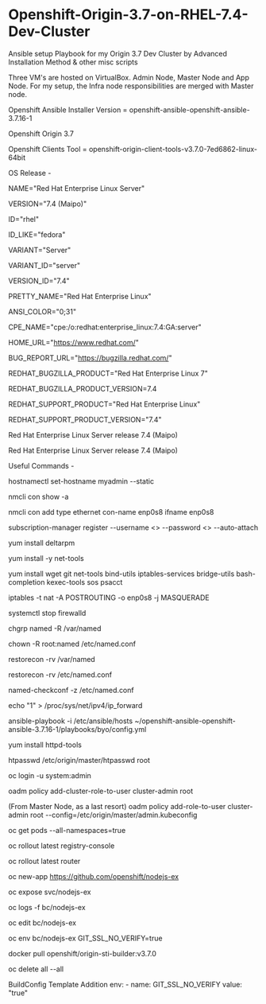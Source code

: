 # Openshift-Origin-3.7-on-RHEL-7.4-Dev-Cluster

Ansible setup Playbook for my Origin 3.7 Dev Cluster by Advanced Installation Method &amp; other misc scripts

Three VM's are hosted on VirtualBox. Admin Node, Master Node and App Node. For my setup, the Infra node responsibilities are merged with Master node.

Openshift Ansible Installer Version = openshift-ansible-openshift-ansible-3.7.16-1

Openshift Origin 3.7

Openshift Clients Tool = openshift-origin-client-tools-v3.7.0-7ed6862-linux-64bit

OS Release -

NAME="Red Hat Enterprise Linux Server"

VERSION="7.4 (Maipo)"

ID="rhel"

ID_LIKE="fedora"

VARIANT="Server"

VARIANT_ID="server"

VERSION_ID="7.4"

PRETTY_NAME="Red Hat Enterprise Linux"

ANSI_COLOR="0;31"

CPE_NAME="cpe:/o:redhat:enterprise_linux:7.4:GA:server"

HOME_URL="https://www.redhat.com/"

BUG_REPORT_URL="https://bugzilla.redhat.com/"

REDHAT_BUGZILLA_PRODUCT="Red Hat Enterprise Linux 7"

REDHAT_BUGZILLA_PRODUCT_VERSION=7.4

REDHAT_SUPPORT_PRODUCT="Red Hat Enterprise Linux"

REDHAT_SUPPORT_PRODUCT_VERSION="7.4"

Red Hat Enterprise Linux Server release 7.4 (Maipo)

Red Hat Enterprise Linux Server release 7.4 (Maipo)

Useful Commands - 

hostnamectl set-hostname myadmin --static

nmcli con show -a

nmcli con add type ethernet con-name enp0s8 ifname enp0s8

subscription-manager register --username <<username>> --password <<password>> --auto-attach

yum install deltarpm

yum install -y net-tools

yum install wget git net-tools bind-utils iptables-services bridge-utils bash-completion kexec-tools sos psacct

iptables -t nat -A POSTROUTING -o enp0s8 -j MASQUERADE

systemctl stop firewalld

chgrp named -R /var/named

chown -R root:named /etc/named.conf

restorecon -rv /var/named

restorecon -rv /etc/named.conf

named-checkconf -z /etc/named.conf

echo "1" > /proc/sys/net/ipv4/ip_forward

ansible-playbook -i /etc/ansible/hosts ~/openshift-ansible-openshift-ansible-3.7.16-1/playbooks/byo/config.yml

yum install httpd-tools

htpasswd /etc/origin/master/htpasswd root

oc login -u system:admin

oadm policy add-cluster-role-to-user cluster-admin root

(From Master Node, as a last resort)
oadm policy add-role-to-user cluster-admin root --config=/etc/origin/master/admin.kubeconfig

oc get pods --all-namespaces=true

oc rollout latest registry-console

oc rollout latest router

oc new-app https://github.com/openshift/nodejs-ex

oc expose svc/nodejs-ex

oc logs -f bc/nodejs-ex

oc edit bc/nodejs-ex

oc env bc/nodejs-ex GIT_SSL_NO_VERIFY=true

docker pull openshift/origin-sti-builder:v3.7.0

oc delete all --all

BuildConfig Template Addition
env:
      - name: GIT_SSL_NO_VERIFY
        value: "true"
